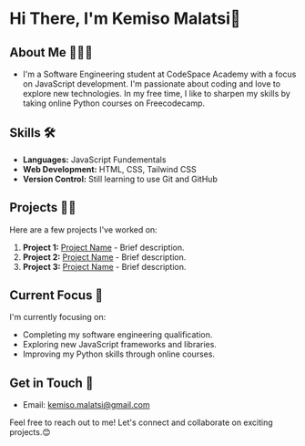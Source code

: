 # Hi There, I'm **Kemiso Malatsi**👋

## About Me 🙋🏾‍♂️
-  I'm a Software Engineering student at CodeSpace Academy with a focus on JavaScript development. I'm passionate about coding and love to explore new technologies. In my free time, I like to sharpen my skills by taking online Python courses on Freecodecamp.
  
## Skills 🛠️
- **Languages:** JavaScript Fundementals
- **Web Development:** HTML, CSS, Tailwind CSS
- **Version Control:** Still learning to use Git and GitHub
    
## Projects 🐱‍💻
Here are a few projects I've worked on:

1. **Project 1:** [Project Name](link) - Brief description.
2. **Project 2:** [Project Name](link) - Brief description.
3. **Project 3:** [Project Name](link) - Brief description.

## Current Focus 👀
I'm currently focusing on:
- Completing my software engineering qualification.
- Exploring new JavaScript frameworks and libraries.
- Improving my Python skills through online courses.

## Get in Touch 📧
- Email: kemiso.malatsi@gmail.com

Feel free to reach out to me! Let's connect and collaborate on exciting projects.😊
